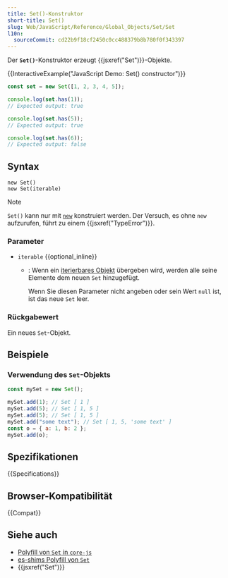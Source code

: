 ```yaml
---
title: Set()-Konstruktor
short-title: Set()
slug: Web/JavaScript/Reference/Global_Objects/Set/Set
l10n:
  sourceCommit: cd22b9f18cf2450c0cc488379b8b780f0f343397
---
```


Der **`Set()`**-Konstruktor erzeugt {{jsxref("Set")}}-Objekte.

{{InteractiveExample("JavaScript Demo: Set() constructor")}}

```js interactive-example
const set = new Set([1, 2, 3, 4, 5]);

console.log(set.has(1));
// Expected output: true

console.log(set.has(5));
// Expected output: true

console.log(set.has(6));
// Expected output: false
```

## Syntax

```js-nolint
new Set()
new Set(iterable)
```

> [!NOTE]
> `Set()` kann nur mit [`new`](/de/docs/Web/JavaScript/Reference/Operators/new) konstruiert werden. Der Versuch, es ohne `new` aufzurufen, führt zu einem {{jsxref("TypeError")}}.

### Parameter

- `iterable` {{optional_inline}}
  - : Wenn ein [iterierbares Objekt](/de/docs/Web/JavaScript/Reference/Statements/for...of) übergeben wird, werden alle seine Elemente dem neuen `Set` hinzugefügt.

    Wenn Sie diesen Parameter nicht angeben oder sein Wert `null` ist, ist das neue `Set` leer.

### Rückgabewert

Ein neues `Set`-Objekt.

## Beispiele

### Verwendung des `Set`-Objekts

```js
const mySet = new Set();

mySet.add(1); // Set [ 1 ]
mySet.add(5); // Set [ 1, 5 ]
mySet.add(5); // Set [ 1, 5 ]
mySet.add("some text"); // Set [ 1, 5, 'some text' ]
const o = { a: 1, b: 2 };
mySet.add(o);
```

## Spezifikationen

{{Specifications}}

## Browser-Kompatibilität

{{Compat}}

## Siehe auch

- [Polyfill von `Set` in `core-js`](https://github.com/zloirock/core-js#set)
- [es-shims Polyfill von `Set`](https://www.npmjs.com/package/es-set)
- {{jsxref("Set")}}
